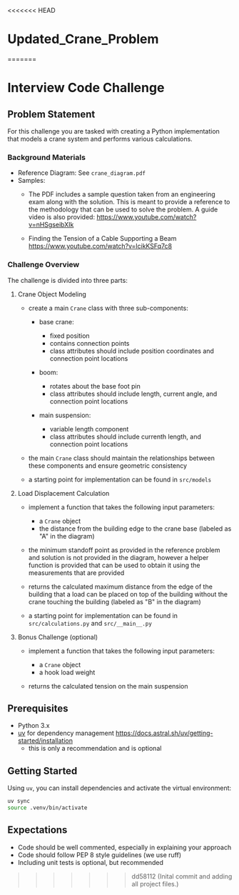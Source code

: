 <<<<<<< HEAD
# Updated_Crane_Problem
=======
# Interview Code Challenge

## Problem Statement

For this challenge you are tasked with creating a Python implementation that models a crane system and performs various calculations.

### Background Materials

* Reference Diagram: See `crane_diagram.pdf`
* Samples: 
  * The PDF includes a sample question taken from an engineering exam along with the solution. This is meant to provide a reference to the methodology that can be used to solve the problem. A guide video is also provided: <https://www.youtube.com/watch?v=nHSgseibXIk>

  * Finding the Tension of a Cable Supporting a Beam <https://www.youtube.com/watch?v=lcikKSFq7c8>

### Challenge Overview

The challenge is divided into three parts:

1. Crane Object Modeling
   * create a main `Crane` class with three sub-components:
     * base crane:
       * fixed position
       * contains connection points
       * class attributes should include position coordinates and connection point locations

     * boom:
       * rotates about the base foot pin
       * class attributes should include length, current angle, and connection point locations

     * main suspension:
       * variable length component
       * class attributes should include currenth length, and connection point locations

   * the main `Crane` class should maintain the relationships between these components and ensure geometric consistency

   * a starting point for implementation can be found in `src/models`

2. Load Displacement Calculation
   * implement a function that takes the following input parameters:
     * a `Crane` object
     * the distance from the building edge to the crane base (labeled as "A" in the diagram)

   * the minimum standoff point as provided in the reference problem and solution is not provided in the diagram, however a helper function is provided that can be used to obtain it using the measurements that are provided

   * returns the calculated maximum distance from the edge of the building that a load can be placed on top of the building without the crane touching the building (labeled as "B" in the diagram)

   * a starting point for implementation can be found in `src/calculations.py` and `src/__main__.py`

3. Bonus Challenge (optional)
   * implement a function that takes the following input parameters:
     * a `Crane` object
     * a hook load weight

   * returns the calculated tension on the main suspension

## Prerequisites

* Python 3.x
* [uv](https://docs.astral.sh/uv) for dependency management <https://docs.astral.sh/uv/getting-started/installation>
  * this is only a recommendation and is optional

## Getting Started

Using `uv`, you can install dependencies and activate the virtual environment:

```bash
uv sync
source .venv/bin/activate
```

## Expectations

* Code should be well commented, especially in explaining your approach
* Code should follow PEP 8 style guidelines (we use ruff)
* Including unit tests is optional, but recommended
>>>>>>> dd58112 (Inital commit and adding all project files.)
